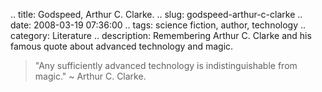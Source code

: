 .. title: Godspeed, Arthur C. Clarke.
.. slug: godspeed-arthur-c-clarke
.. date: 2008-03-19 07:36:00
.. tags: science fiction, author, technology
.. category: Literature
.. description: Remembering Arthur C. Clarke and his famous quote about advanced technology and magic.

> "Any sufficiently advanced technology is indistinguishable from magic." ~ Arthur C. Clarke.
